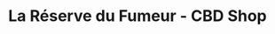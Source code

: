 ---
title: "La Réserve du Fumeur - CBD Shop"
url: /eaubonne/la-reserve-du-fumeur-cbd-shop/
shop: cannabis
---